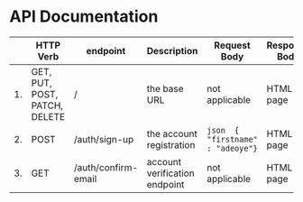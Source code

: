 # API Documentation
| | HTTP Verb | endpoint | Description | Request Body | Response Body | Response Code | 
|--|-----------|----------|-------------|--------------|---------------|---------------|
| 1. | GET, PUT, POST, PATCH, DELETE   |  /  | the base URL | not applicable | HTML page | 200 |
| 2. | POST   |  /auth/sign-up  | the account registration | ```json  { "firstname" : "adeoye"}``` | HTML page | 201 |
| 3. | GET  |  /auth/confirm-email  | account verification endpoint | not applicable | HTML page | 200 |

